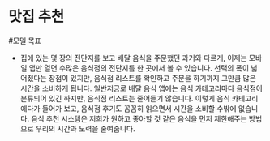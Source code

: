 # 맛집 추천

#모델 목표 
- 집에 있는 몇 장의 전단지를 보고 배달 음식을 주문했던 과거와 다르게, 이제는 모바일 앱만 열면 수많은 음식점의 전단지를 한 곳에서 볼 수 있습니다. 선택의 폭이 넓어졌다는 장점이 있지만, 음식점 리스트를 확인하고 주문을 하기까지 그만큼 많은 시간을 소비하게 됩니다. 일반저긍로 배달 음식 앱에는 음식 카테고리마다 음식점이 분류되어 있긴 하지만, 음식점 리스트는 줄어들기 않습니다. 이렇게 음식 카테고리에다가 들어가 보고, 음식점 후기도 꼼꼼히 읽으면서 시간을 소비할 수밖에 없습니다. 음식 추천 시스템은 저희가 원하고 좋아할 것 같은 음식을 먼저 제한해주는 방법으로 우리의 시간과 노력을 줄여줍니다.


